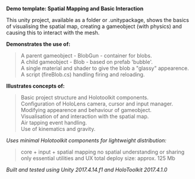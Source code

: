 **Demo template:  Spatial Mapping and Basic Interaction**

This unity project, available as a folder or .unitypackage, shows the 
basics of visualising the spatial map, creating a gameobject (with physics) 
and causing this to interact with the mesh. 


__Demonstrates the use of:__  <br />
> A parent gameobject - BlobGun - container for blobs. <br />
> A child gameobject - Blob - based on prefab 'bubble'. <br />
> A single material and shader to give the blob a "glassy" appearence. <br />
> A script (fireBlob.cs) handling firing and reloading.  <br />


__Illustrates concepts of:__ <br />
> Basic project structure and Holotoolkit components. <br />
> Configuration of HoloLens camera, cursor and input manager. <br />
> Modifying appearence and behaviour of gameobject. <br />
> Visualisation of and interaction with the spatial map. <br />
> Air tapping event handling. <br />
> Use of kinematics and gravity. <br />


_Uses minimal Holotoolkit components for lightweight distribution:_ <br />
> core + input + spatial mapping
> no spatial understanding or sharing
> only essential utilities and UX
> total deploy size: approx. 125 Mb

*Built and tested using Unity 2017.4.14.f1 and HoloToolkit 2017.4.1.0*
